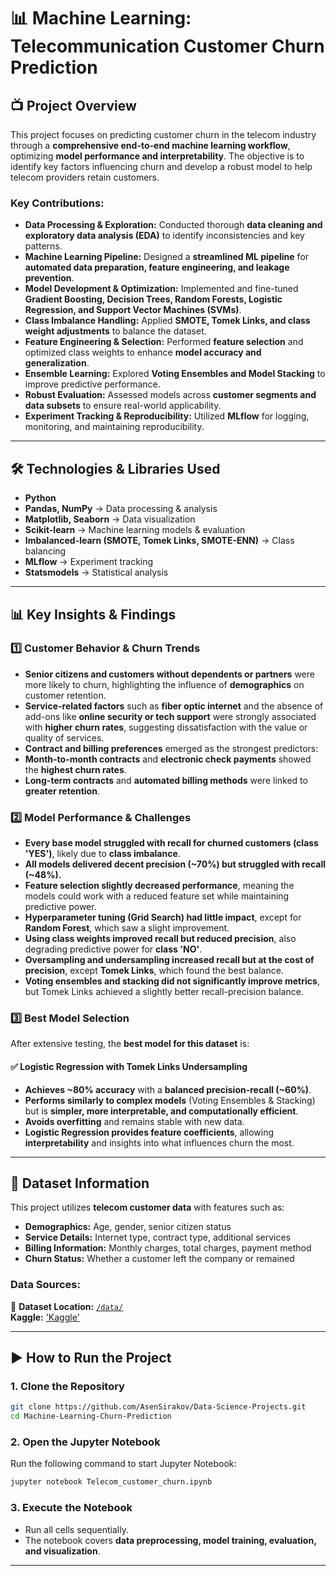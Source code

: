 # 📊 Machine Learning: Telecommunication Customer Churn Prediction  

## 📺 Project Overview  
This project focuses on predicting customer churn in the telecom industry through a **comprehensive end-to-end machine learning workflow**, optimizing **model performance and interpretability**. The objective is to identify key factors influencing churn and develop a robust model to help telecom providers retain customers.  

### **Key Contributions:**  
- **Data Processing & Exploration:** Conducted thorough **data cleaning and exploratory data analysis (EDA)** to identify inconsistencies and key patterns.  
- **Machine Learning Pipeline:** Designed a **streamlined ML pipeline** for **automated data preparation, feature engineering, and leakage prevention**.  
- **Model Development & Optimization:** Implemented and fine-tuned **Gradient Boosting, Decision Trees, Random Forests, Logistic Regression, and Support Vector Machines (SVMs)**.  
- **Class Imbalance Handling:** Applied **SMOTE, Tomek Links, and class weight adjustments** to balance the dataset.  
- **Feature Engineering & Selection:** Performed **feature selection** and optimized class weights to enhance **model accuracy and generalization**.  
- **Ensemble Learning:** Explored **Voting Ensembles and Model Stacking** to improve predictive performance.  
- **Robust Evaluation:** Assessed models across **customer segments and data subsets** to ensure real-world applicability.  
- **Experiment Tracking & Reproducibility:** Utilized **MLflow** for logging, monitoring, and maintaining reproducibility.  

---

## 🛠️ Technologies & Libraries Used  
- **Python**  
- **Pandas, NumPy** → Data processing & analysis  
- **Matplotlib, Seaborn** → Data visualization  
- **Scikit-learn** → Machine learning models & evaluation  
- **Imbalanced-learn (SMOTE, Tomek Links, SMOTE-ENN)** → Class balancing  
- **MLflow** → Experiment tracking  
- **Statsmodels** → Statistical analysis  

---

## 📊 Key Insights & Findings  

### **1️⃣ Customer Behavior & Churn Trends**  
- **Senior citizens and customers without dependents or partners** were more likely to churn, highlighting the influence of **demographics** on customer retention.
- **Service-related factors** such as **fiber optic internet** and the absence of add-ons like **online security or tech support** were strongly associated with **higher churn rates**, suggesting dissatisfaction with the value or quality of services.
- **Contract and billing preferences** emerged as the strongest predictors:
- **Month-to-month contracts** and **electronic check payments** showed the **highest churn rates**.
- **Long-term contracts** and **automated billing methods** were linked to **greater retention**.

### **2️⃣ Model Performance & Challenges**  
- **Every base model struggled with recall for churned customers (class 'YES')**, likely due to **class imbalance**.
- **All models delivered decent precision (~70%) but struggled with recall (~48%).**
- **Feature selection slightly decreased performance**, meaning the models could work with a reduced feature set while maintaining predictive power.
- **Hyperparameter tuning (Grid Search) had little impact**, except for **Random Forest**, which saw a slight improvement.
- **Using class weights improved recall but reduced precision**, also degrading predictive power for **class 'NO'**.
- **Oversampling and undersampling increased recall but at the cost of precision**, except **Tomek Links**, which found the best balance.
- **Voting ensembles and stacking did not significantly improve metrics**, but Tomek Links achieved a slightly better recall-precision balance.

### **3️⃣ Best Model Selection**  
After extensive testing, the **best model for this dataset** is:  
#### ✅ **Logistic Regression with Tomek Links Undersampling**
- **Achieves ~80% accuracy** with a **balanced precision-recall (~60%)**.
- **Performs similarly to complex models** (Voting Ensembles & Stacking) but is **simpler, more interpretable, and computationally efficient**.
- **Avoids overfitting** and remains stable with new data.
- **Logistic Regression provides feature coefficients**, allowing **interpretability** and insights into what influences churn the most.

---
## 📂 Dataset Information  
This project utilizes **telecom customer data** with features such as:
- **Demographics:** Age, gender, senior citizen status  
- **Service Details:** Internet type, contract type, additional services  
- **Billing Information:** Monthly charges, total charges, payment method  
- **Churn Status:** Whether a customer left the company or remained  

### **Data Sources:**
📂 **Dataset Location:** [`/data/`](https://github.com/AsenSirakov/Data-Science-Projects/tree/main/Machine-Learning-Churn-Prediction/data)  
    **Kaggle:** ['Kaggle'](https://www.kaggle.com/datasets/tarekmuhammed/telecom-customers/data)

---

## ▶️ How to Run the Project  

### **1. Clone the Repository**  
```bash
git clone https://github.com/AsenSirakov/Data-Science-Projects.git
cd Machine-Learning-Churn-Prediction
```

### **2. Open the Jupyter Notebook**  
Run the following command to start Jupyter Notebook:  
```bash
jupyter notebook Telecom_customer_churn.ipynb
```

### **3. Execute the Notebook**  
- Run all cells sequentially.  
- The notebook covers **data preprocessing, model training, evaluation, and visualization**.  

---
